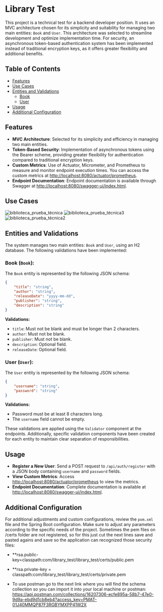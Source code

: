 # Library Test

This project is a technical test for a backend developer position. It uses an MVC architecture chosen for its simplicity and suitability for managing two main entities: `Book` and `User`. This architecture was selected to streamline development and optimize implementation time. For security, an asynchronous token-based authentication system has been implemented instead of traditional encryption keys, as it offers greater flexibility and additional benefits.

## Table of Contents

- [Features](#features)
- [Use Cases](#use-cases)
- [Entities and Validations](#entities-and-validations)
  - [Book](#book)
  - [User](#user)
- [Usage](#usage)
- [Additional Configuration](#additional-configuration)

## Features

- **MVC Architecture**: Selected for its simplicity and efficiency in managing two main entities.
- **Token-Based Security**: Implementation of asynchronous tokens using the Bearer scheme, providing greater flexibility for authentication compared to traditional encryption keys.
- **Custom Metrics**: Use of Actuator, Micrometer, and Prometheus to measure and monitor endpoint execution times. You can access the custom metrics at [http://localhost:8080/actuator/prometheus](http://localhost:8080/actuator/prometheus).
- **Endpoint Documentation**: Endpoint documentation is available through Swagger at [http://localhost:8080/swagger-ui/index.html](http://localhost:8080/swagger-ui/index.html).

## Use Cases

![biblioteca_prueba_técnica](https://github.com/user-attachments/assets/46ba7d7c-f62b-4ac4-9bfa-5b5a9239c21e)
![biblioteca_prueba_técnica3](https://github.com/user-attachments/assets/c1678eb5-c37b-44dc-b685-347e1e1149cc)
![biblioteca_prueba_técnica2](https://github.com/user-attachments/assets/494e67e8-d893-4607-8915-439d261d7e6f)

## Entities and Validations

The system manages two main entities: `Book` and `User`, using an H2 database. The following validations have been implemented:

### Book (`Book`):

The `Book` entity is represented by the following JSON schema:

```json
{
    "title": "string",
    "author": "string",
    "releaseDate": "yyyy-mm-dd",
    "publisher": "string",
    "description": "string"
}
```
**Validations:**
- `title`: Must not be blank and must be longer than 2 characters.
- `author`: Must not be blank.
- `publisher`: Must not be blank.
- `description`: Optional field.
- `releaseDate`: Optional field.

### User (`User`):
The `User` entity is represented by the following JSON schema:
```json
{
    "username": "string",
    "password": "string"
}
```

**Validations:**
  - Password must be at least 8 characters long.
  - The `username` field cannot be empty.

These validations are applied using the `Validator` component at the endpoints. Additionally, specific validation components have been created for each entity to maintain clear separation of responsibilities.

## Usage

- **Register a New User**: Send a POST request to `/api/auth/register` with a JSON body containing `username` and `password` fields.
- **View Custom Metrics**: Access [http://localhost:8080/actuator/prometheus](http://localhost:8080/actuator/prometheus) to view the metrics.
- **Endpoint Documentation**: Complete documentation is available at [http://localhost:8080/swagger-ui/index.html](http://localhost:8080/swagger-ui/index.html).

## Additional Configuration

For additional adjustments and custom configurations, review the `pom.xml` file and the Spring Boot configuration. Make sure to adjust any parameters according to the specific needs of the project.
Sometimes the pem files on /certs folder are not registered, so for this just cut the next lines save and pasted agains and save so the application can recognized those security files:
- **rsa.public-key=classpath:com/library_test/library_test/certs/public.pem
- **rsa.private-key = classpath:com/library_test/library_test/certs/private.pem

- To use postman go to the next link where you will find the schema collection so you can import it into your local machine or postman: https://api.postman.com/collections/16207306-ecfe895a-58b7-47e0-9d9a-ebd9d1cb8eb4?access_key=PMAT-01J40MMQP87F3RGBYMXPP41W2X

